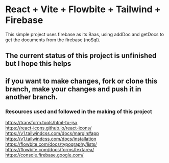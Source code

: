 # React + Vite + Flowbite + Tailwind + Firebase

This simple project uses firebase as its Baas, using addDoc and getDocs to get the documents from the firebase (noSql).

## The current status of this project is unfinished but I hope this helps

## if you want to make changes, fork or clone this branch, make your changes and push it in another branch.

### Resources used and followed in the making of this project

https://transform.tools/html-to-jsx <br>
https://react-icons.github.io/react-icons/ <br>
https://v1.tailwindcss.com/docs/margin#app <br>
https://v1.tailwindcss.com/docs/installation <br>
https://flowbite.com/docs/typography/lists/ <br>
https://flowbite.com/docs/forms/textarea/ <br>
https://console.firebase.google.com/ <br> 
